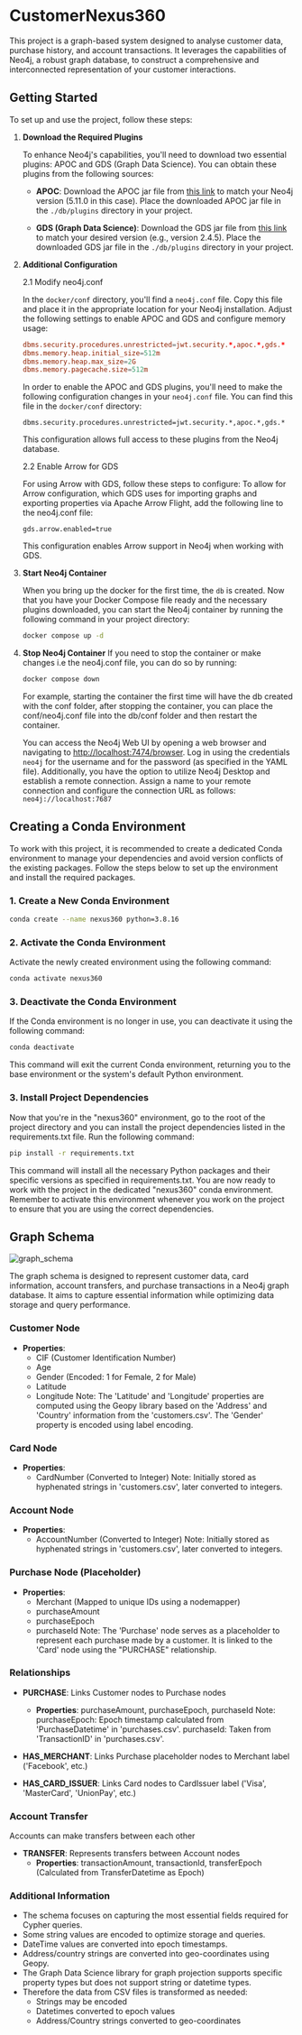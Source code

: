 # CustomerNexus360

This project is a graph-based system designed to analyse customer data, purchase history, and account transactions. It leverages the capabilities of Neo4j, a robust graph database, to construct a comprehensive and interconnected representation of your customer interactions.

## Getting Started

To set up and use the project, follow these steps:

1. **Download the Required Plugins**

    To enhance Neo4j's capabilities, you'll need to download two essential plugins: APOC and GDS (Graph Data Science). You can obtain these plugins from the following sources:

    - **APOC**: Download the APOC jar file from [this link](https://github.com/neo4j/apoc/releases/tag/5.11.0) to match your Neo4j version (5.11.0 in this case). Place the downloaded APOC jar file in the `./db/plugins` directory in your project.

    - **GDS (Graph Data Science)**: Download the GDS jar file from [this link](https://github.com/neo4j/graph-data-science/releases) to match your desired version (e.g., version 2.4.5). Place the downloaded GDS jar file in the `./db/plugins` directory in your project.

2. **Additional Configuration**

    2.1 Modify neo4j.conf

    In the `docker/conf` directory, you'll find a `neo4j.conf` file. Copy this file and place it in the appropriate location for your Neo4j installation. Adjust the following settings to enable APOC and GDS and configure memory usage:

    ```conf
    dbms.security.procedures.unrestricted=jwt.security.*,apoc.*,gds.*
    dbms.memory.heap.initial_size=512m
    dbms.memory.heap.max_size=2G
    dbms.memory.pagecache.size=512m
    ```
    In order to enable the APOC and GDS plugins, you'll need to make the following configuration changes in your `neo4j.conf` file. You can find this file in the `docker/conf` directory:

    ```shell
    dbms.security.procedures.unrestricted=jwt.security.*,apoc.*,gds.*
    ```
    This configuration allows full access to these plugins from the Neo4j database.
   
   
    2.2 Enable Arrow for GDS

    For using Arrow with GDS, follow these steps to configure:
    To allow for Arrow configuration, which GDS uses for importing graphs and exporting properties via Apache Arrow Flight, add the following line to the neo4j.conf file:
    ```
    gds.arrow.enabled=true
    ```
    This configuration enables Arrow support in Neo4j when working with GDS.
   
3. **Start Neo4j Container**

    When you bring up the docker for the first time, the `db` is created. 
    Now that you have your Docker Compose file ready and the necessary plugins downloaded, you can start the Neo4j container by running the following command in your project directory:

    ```bash
    docker compose up -d
    ```
4.  **Stop Neo4j Container**
    If you need to stop the container or make changes i.e the neo4j.conf file, you can do so by running:
    ```bash
    docker compose down
    ```
    For example, starting the container the first time will have the db created with the conf folder, after stopping the container, you can place the conf/neo4j.conf file into the db/conf folder and then restart the container.

    You can access the Neo4j Web UI by opening a web browser and navigating to [http://localhost:7474/browser](http://localhost:7474/browser). Log in using the credentials `neo4j` for the username and for the password (as specified in the YAML file). 
Additionally, you have the option to utilize Neo4j Desktop and establish a remote connection. Assign a name to your remote connection and configure the connection URL as follows: ```neo4j://localhost:7687```

## Creating a Conda Environment

To work with this project, it is recommended to create a dedicated Conda environment to manage your dependencies and avoid version conflicts of the existing packages. Follow the steps below to set up the environment and install the required packages.

### 1. Create a New Conda Environment

```bash
conda create --name nexus360 python=3.8.16
```

### 2. Activate the Conda Environment
Activate the newly created environment using the following command:

```bash
conda activate nexus360
```
### 3. Deactivate the Conda Environment
If the Conda environment is no longer in use, you can deactivate it using the following command:

```bash
conda deactivate
```
This command will exit the current Conda environment, returning you to the base environment or the system's default Python environment.

### 3. Install Project Dependencies
Now that you're in the "nexus360" environment, go to the root of the project directory and you can install the project dependencies listed in the requirements.txt file. Run the following command:
```bash
pip install -r requirements.txt
```

This command will install all the necessary Python packages and their specific versions as specified in requirements.txt.
You are now ready to work with the project in the dedicated "nexus360" conda environment. Remember to activate this environment whenever you work on the project to ensure that you are using the correct dependencies.

## Graph Schema

![graph_schema](https://github.com/bchuminx/CustomerNexus360/assets/7111764/0cf2add9-94cd-4b60-8b3f-ad5ce194f6aa)


The graph schema is designed to represent customer data, card information, account transfers, and purchase transactions in a Neo4j graph database. It aims to capture essential information while optimizing data storage and query performance.
### Customer Node
- **Properties**: 
  - CIF (Customer Identification Number)
  - Age
  - Gender (Encoded: 1 for Female, 2 for Male)
  - Latitude
  - Longitude
    Note: The 'Latitude' and 'Longitude' properties are computed using the Geopy library based on the 'Address' and 'Country' information from the 'customers.csv'. The 'Gender' property is encoded using label encoding.
  
### Card Node
- **Properties**:
  - CardNumber (Converted to Integer)
    Note: Initially stored as hyphenated strings in 'customers.csv', later converted to integers.

### Account Node
- **Properties**:
  - AccountNumber (Converted to Integer)
    Note: Initially stored as hyphenated strings in 'customers.csv', later converted to integers.

### Purchase Node (Placeholder)
- **Properties**:
  - Merchant (Mapped to unique IDs using a nodemapper)
  - purchaseAmount
  - purchaseEpoch 
  - purchaseId 
    Note: The 'Purchase' node serves as a placeholder to represent each purchase made by a customer. It is linked to the 'Card' node using the "PURCHASE" relationship.

### Relationships
- **PURCHASE**: Links Customer nodes to Purchase nodes
  - **Properties**: purchaseAmount, purchaseEpoch, purchaseId
  Note: 
    purchaseEpoch: Epoch timestamp calculated from 'PurchaseDatetime' in 'purchases.csv'.
    purchaseId: Taken from 'TransactionID' in 'purchases.csv'.

- **HAS_MERCHANT**: Links Purchase placeholder nodes to Merchant label ('Facebook', etc.)
- **HAS_CARD_ISSUER**: Links Card nodes to CardIssuer label ('Visa', 'MasterCard', 'UnionPay', etc.)

### Account Transfer
Accounts can make transfers between each other
- **TRANSFER**: Represents transfers between Account nodes
  - **Properties**: transactionAmount, transactionId, transferEpoch (Calculated from TransferDatetime as Epoch)

### Additional Information
- The schema focuses on capturing the most essential fields required for Cypher queries.
- Some string values are encoded to optimize storage and queries.
- DateTime values are converted into epoch timestamps.
- Address/country strings are converted into geo-coordinates using Geopy.
- The Graph Data Science library for graph projection supports specific property types but does not support string or datetime types.
- Therefore the data from CSV files is transformed as needed:
  - Strings may be encoded
  - Datetimes converted to epoch values
  - Address/Country strings converted to geo-coordinates



